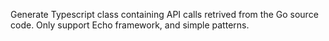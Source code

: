 Generate Typescript class containing API calls retrived from the Go source code.
Only support Echo framework, and simple patterns.
